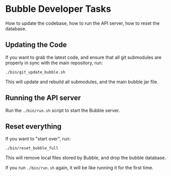 Bubble Developer Tasks
======================
How to update the codebase, how to run the API server, how to reset the database.

## Updating the Code
If you want to grab the latest code, and ensure that all git submodules are properly in sync with the main repository, run:
```shell script
./bin/git_update_bubble.sh
```

This will update and rebuild all submodules, and the main bubble jar file.

## Running the API server
Run the `./bin/run.sh` script to start the Bubble server.

## Reset everything
If you want to "start over", run:
```shell script
./bin/reset_bubble_full
```

This will remove local files stored by Bubble, and drop the bubble database.

If you run `./bin/run.sh` again, it will be like running it for the first time.
